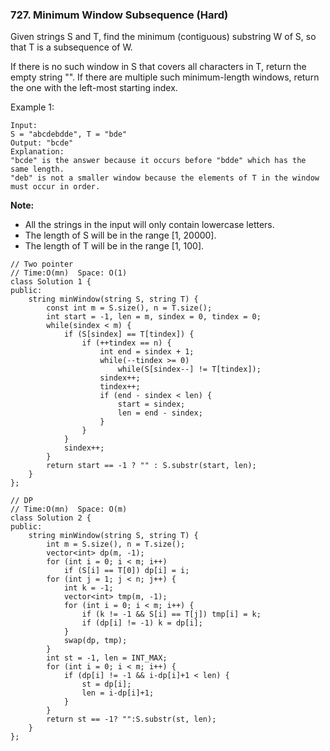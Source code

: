 ### 727. Minimum Window Subsequence (Hard)

Given strings S and T, find the minimum (contiguous) substring W of S, so that T is a subsequence of W.

If there is no such window in S that covers all characters in T, return the empty string "". If there are multiple such minimum-length windows, return the one with the left-most starting index.

Example 1:

```
Input: 
S = "abcdebdde", T = "bde"
Output: "bcde"
Explanation: 
"bcde" is the answer because it occurs before "bdde" which has the same length.
"deb" is not a smaller window because the elements of T in the window must occur in order.
```

**Note:**

- All the strings in the input will only contain lowercase letters.
- The length of S will be in the range [1, 20000].
- The length of T will be in the range [1, 100].

```
// Two pointer
// Time:O(mn)  Space: O(1)
class Solution 1 {
public:
    string minWindow(string S, string T) {
        const int m = S.size(), n = T.size();
        int start = -1, len = m, sindex = 0, tindex = 0;
        while(sindex < m) {
            if (S[sindex] == T[tindex]) {
                if (++tindex == n) {
                    int end = sindex + 1;
                    while(--tindex >= 0)
                        while(S[sindex--] != T[tindex]);
                    sindex++;
                    tindex++;
                    if (end - sindex < len) {
                        start = sindex;
                        len = end - sindex;
                    }
                }
            }
            sindex++;
        }
        return start == -1 ? "" : S.substr(start, len);
    }
};

// DP
// Time:O(mn)  Space: O(m)
class Solution 2 {
public:
    string minWindow(string S, string T) {
        int m = S.size(), n = T.size();
        vector<int> dp(m, -1);
        for (int i = 0; i < m; i++) 
            if (S[i] == T[0]) dp[i] = i;
        for (int j = 1; j < n; j++) {
            int k = -1;
            vector<int> tmp(m, -1);
            for (int i = 0; i < m; i++) {
                if (k != -1 && S[i] == T[j]) tmp[i] = k;
                if (dp[i] != -1) k = dp[i];
            }
            swap(dp, tmp);
        }
        int st = -1, len = INT_MAX;
        for (int i = 0; i < m; i++) {
            if (dp[i] != -1 && i-dp[i]+1 < len) {
                st = dp[i];
                len = i-dp[i]+1;
            }    
        }
        return st == -1? "":S.substr(st, len);
    }
};
```

